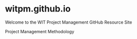 # witpm.github.io
Welcome to the WIT Project Management GitHub Resource Site 

Project Management Methodology 

